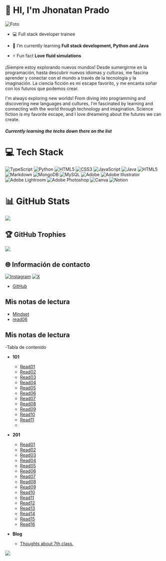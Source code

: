 # 👋 HI, I'm Jhonatan Prado

![Foto](https://github.com/user-attachments/assets/748fba2d-bdd9-4957-98e2-15e161a84e91)

- 💻 Full stack developer trainee

- 🌱 I’m currently learning **Full stack development, Python and Java**

- ⚡ Fun fact **Love fluid simulations**

¡Siempre estoy explorando nuevos mundos! Desde sumergirme en la programación, hasta descubrir nuevos idiomas y culturas, me fascina aprender y conectar con el mundo a través de la tecnología y la imaginación. La ciencia ficción es mi escape favorito, y me encanta soñar con los futuros que podemos crear.

I'm always exploring new worlds! From diving into programming and discovering new languages and cultures, I'm fascinated by learning and connecting with the world through technology and imagination. Science fiction is my favorite escape, and I love dreameing about the futures we can create.

##### Currently learning the techs down there on the list

# 💻 Tech Stack

![TypeScript](https://img.shields.io/badge/typescript-%23007ACC.svg?style=for-the-badge&logo=typescript&logoColor=white) ![Python](https://img.shields.io/badge/python-3670A0?style=for-the-badge&logo=python&logoColor=ffdd54) ![HTML5](https://img.shields.io/badge/html5-%23E34F26.svg?style=for-the-badge&logo=html5&logoColor=white) ![CSS3](https://img.shields.io/badge/css3-%231572B6.svg?style=for-the-badge&logo=css3&logoColor=white) ![JavaScript](https://img.shields.io/badge/javascript-%23323330.svg?style=for-the-badge&logo=javascript&logoColor=%23F7DF1E) ![Java](https://img.shields.io/badge/java-%23ED8B00.svg?style=for-the-badge&logo=openjdk&logoColor=white) ![HTML5](https://img.shields.io/badge/html5-%23E34F26.svg?style=for-the-badge&logo=html5&logoColor=white) ![Markdown](https://img.shields.io/badge/markdown-%23000000.svg?style=for-the-badge&logo=markdown&logoColor=white) ![MongoDB](https://img.shields.io/badge/MongoDB-%234ea94b.svg?style=for-the-badge&logo=mongodb&logoColor=white) ![MySQL](https://img.shields.io/badge/mysql-4479A1.svg?style=for-the-badge&logo=mysql&logoColor=white) ![Adobe](https://img.shields.io/badge/adobe-%23FF0000.svg?style=for-the-badge&logo=adobe&logoColor=white) ![Adobe Illustrator](https://img.shields.io/badge/adobe%20illustrator-%23FF9A00.svg?style=for-the-badge&logo=adobe%20illustrator&logoColor=white) ![Adobe Lightroom](https://img.shields.io/badge/Adobe%20Lightroom-31A8FF.svg?style=for-the-badge&logo=Adobe%20Lightroom&logoColor=white) ![Adobe Photoshop](https://img.shields.io/badge/adobe%20photoshop-%2331A8FF.svg?style=for-the-badge&logo=adobe%20photoshop&logoColor=white) ![Canva](https://img.shields.io/badge/Canva-%2300C4CC.svg?style=for-the-badge&logo=Canva&logoColor=white) ![Notion](https://img.shields.io/badge/Notion-%23000000.svg?style=for-the-badge&logo=notion&logoColor=white)

# 📊 GitHub Stats

![](https://github-readme-stats.vercel.app/api?username=GudielVFX&theme=dark&hide_border=false&include_all_commits=false&count_private=false)<br/>

## 🏆 GitHub Trophies

![](https://github-profile-trophy.vercel.app/?username=GudielVFX&theme=radical&no-frame=false&no-bg=true&margin-w=4)

## 🌐 Información de contacto

[![Instagram](https://img.shields.io/badge/Instagram-%23E4405F.svg?logo=Instagram&logoColor=white)](https://instagram.com/gudiel.vfx) [![X](https://img.shields.io/badge/X-black.svg?logo=X&logoColor=white)](https://x.com/gudiel_py)

- [GitHub](https://github.com/GudielVFX "Mi Github")

## Mis notas de lectura

- [Mindset](./mindset.md)
- [read06](./read06.md)

## Mis notas de lectura

-Tabla de contenido

- **101**

  - [Read01](./101/read01.md)
  - [Read02](./101/read02.md)
  - [Read03](./101/read03.md)
  - [Read04](./101/read04.md)
  - [Read05](./101/read05.md)
  - [Read06](./101/read06.md)
  - [Read07](./101/read07.md)
  - [Read08](./101/read08.md)
  - [Read09](./101/read09.md)
  - [Read10](./101/read10.md)
  - [Read11](./101/read11.md)
  - 

- **201**

  - [Read01](./201/read01.md)
  - [Read02](./201/read02.md)
  - [Read03](./201/read03.md)
  - [Read04](./201/read04.md)
  - [Read05](./201/read05.md)
  - [Read06](./201/read06.md)
  - [Read07](./201/read07.md)
  - [Read08](./201/read08.md)
  - [Read09](./201/read09.md)
  - [Read10](./201/read10.md)
  - [Read11](./201/read11.md)
  - [Read12](./201/read12.md)
  - [Read13](./201/read13.md)
  - [Read14](./201/read14.md)
  - [Read15](./201/read15.md)
  - [Read16](./201/read16.md)

- **Blog**
  - [Thoughts about 7th class.](./Blog/class07.md)

[![](https://visitcount.itsvg.in/api?id=GudielVFX&icon=0&color=0)](https://visitcount.itsvg.in)

<!-- Proudly created with GPRM ( https://gprm.itsvg.in ) -->
